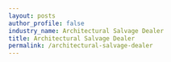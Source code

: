 ```yaml
---
layout: posts 
author_profile: false 
industry_name: Architectural Salvage Dealer
title: Architectural Salvage Dealer
permalink: /architectural-salvage-dealer
---
```

